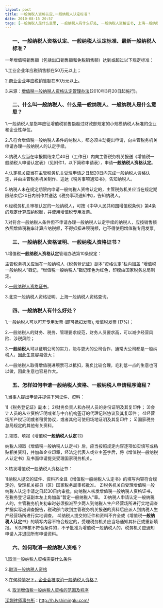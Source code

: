 ```yaml
---
layout: post
title: 一般纳税人资格认定,一般纳税人认定标准？
date: 2010-08-15 20:57
tags: [一般纳税人是什么意思, 一般纳税人有什么好处, 一般纳税人资格证书, 上海一般纳税人资格查询, 什么是一般纳税人, 北京一般纳税人资格证明, 取消一般纳税人资格, 如何申请一般纳税人资格, 最新一般纳税人标准, 深圳劳动法律师网, 税]
---
```

<ol>
<h3>一、一般纳税人资格认定、一般纳税人认定标准、最新一般纳税人标准？</h3>
</ol>
一年增值税销售额（包括出口销售额和免税销售额）达到或超过以下规定标准：

1.工业企业年应税销售额在50万元以上；

2.商业企业年应税销售额在80万元以上。

3.来源：<a href="http://www.gov.cn/flfg/2010-03/05/content_1548021.htm" target="_blank">增值税一般纳税人资格认定管理办法</a>(2010年3月20日起施行)。
<ol>
<h3>二、什么叫一般纳税人、什么是一般纳税人、一般纳税人是什么意思？</h3>
</ol>
1.一般纳税人是指年应征增值税销售额超过财政部规定的小规模纳税人标准的企业和企业性单位。

2.凡符合增值税一般纳税人条件的纳税人，都必须主动提出申请，向主管税务机关申请办理一般纳税人的认定手续。

3.纳税人应当在申报期结束后40日（工作日）内向主管税务机关报送《增值税一般纳税人申请认定表》（见附件1，以下简称申请表），申请<strong>一般纳税人资格认定</strong>。

4.认定机关应当在主管税务机关受理申请之日起20日内完成一般纳税人资格认定，并由主管税务机关制作、送达《税务事项通知书》，告知纳税人。

5.纳税人未在规定期限内申请一般纳税人资格认定的，主管税务机关应当在规定期限结束后20日内制作并送达《税务事项通知书》，告知纳税人。

6.经税务机关审核认定的一般纳税人，可按《中华人民共和国增值税条例》第4条的规定计算应纳税额，并使用增值税专用发票。

7.对符合一般纳税人条件但不申请办理一般纳税人认定手续的纳税人，应按销售额依照增值税税率计算应纳税额，不得抵扣进项税额，也不得使用增值税专用发票。
<ol>
<h3>三、一般纳税人资格证明、一般纳税人资格证书？</h3>
</ol>
1.增值税<strong>一般纳税人资格认定</strong>管理办法第10条规定：

主管税务机关应当在一般纳税人《税务登记证》副本“资格认定”栏内加盖 “增值税一般纳税人”戳记，“增值税一般纳税人”戳记印色为红色，印模由国家税务总局制定。

2.<a href="http://www.google.com.hk/images?hl=zh-CN&amp;newwindow=1&amp;safe=strict&amp;biw=1024&amp;bih=688&amp;tbs=isch%3A1&amp;sa=1&amp;q=%D2%BB%B0%E3%C4%C9%CB%B0%C8%CB%D7%CA%B8%F1%D6%A4%CA%E9&amp;aq=f&amp;aqi=&amp;aql=&amp;oq=&amp;gs_rfai=" target="_blank">一般纳税人资格证书</a>。

3.北京一般纳税人资格证明、上海一般纳税人资格查询。
<ol>
<h3>四、一般纳税人有什么好处？</h3>
</ol>
1.一般纳税人可以可开专用发票 (即可抵扣发票), 增值税发票 (17%)；

2.一般纳税人的财务、税务、管理要求规范，财务人员要求高，可以减少经营风险、涉税风险；

3.<strong>一般纳税人</strong>可以证明公司的实力，能与更大的公司合作，通常大公司都是一般纳税人，因此生意容易做大；

4.一般纳税人取得增值税进项票可以抵扣，税负比较合理，毛利低一点的生意也可以做，因此生意也容易作大。
<ol>
<h3>五、怎样如何申请一般纳税人资格、一般纳税人申请程序流程？</h3>
</ol>
1.当事人提出申请并提供下列证件、资料：

1)《税务登记证》副本；
2)财务负责人和办税人员的身份证明及其复印件；
3)会计人员的从业资格证明或者与中介机构签订的代理记账协议及其复印件；
4)经营场所产权证明或者租赁协议，或者其他可使用场地证明及其复印件；
5)国家税务总局规定的其他有关资料。

2.领取、填报《增值税<strong>一般纳税人认定</strong>书》

纳税人领取《增值税一般纳税人认定书》后，应当按照规定内容逐项如实填写或粘贴相关资料，并加盖企业印章，经法定代表人或业主签字后，将《增值税一般纳税人认定书》及书面申请提交受理国家税务机关。

3.核发增值税一般纳税人资格证书：

1)纳税人提交的证件、资料齐全且《增值税一般纳税人认定书》的填写内容符合规定的，受理机关报县（区）国家税务局审核批准。
2)税务机关自受理增值税一般纳税人认定申请之日起30日内审批，向纳税人核发增值税一般纳税人资格证书，在税务登记证副本左上角加盖"暂定一般纳税人"章。
3)纳税人申请认定一般纳税人的，主管税务机关初审时必须指派至少两人到纳税人生产经营场所进行实地调查并据实写出调查报告，税政部门收到主管税务机关报送的资料后应派人到纳税人生产经营场所进行实地调查。
4)纳税人提交的证件和资料不齐全或《增值税<strong>一般纳税人认定</strong>书》的填写内容不符合规定的，受理税务机关应当场通知其补正或重新填报。
5)对审核不符合条件的，不予批准为增值税一般纳税人的，税务机关应通知申请人并退回所有申请资料。
<ol>
<h3>六、如何取消一般纳税人资格？</h3>
</ol>
1.<a href="http://www.gxgs.gov.cn:9600/gxtax/wszx/wszx1216884127902.htm" target="_blank">取消一般纳税人资格需要什么条件</a>

2.<a href="http://www.lianzhou.gov.cn/news/newszwxx/2008-11-18/0811182252254H47DJ945K3GHEK15HF9.htm" target="_blank">取消一般纳税人资格</a>

3.<a href="http://www.bjxch.gov.cn/pub/xch_zhuzhan/A/A4/A4_4/A4_5/200208/t20020823_847687.html" target="_blank">在何种情况下，企业会被取消一般纳税人资格？</a>

4. <a href="http://www.whgs.gov.cn/cms/whgs03/0301/index03-4.jsp" target="_blank">取消增值税一般纳税人资格的范围及程序</a>



<a href="http://h.lvshiminglu.com/">深圳律师事务所</a>：<a href="http://h.lvshiminglu.com/">http://h.lvshiminglu.com/</a>

